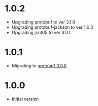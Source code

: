 
# 1.0.2

* Upgrading protobuf to ver 3.1.0
* Upgrading protobuf-jackson to ver 1.0.3
* Upgrading jsr305 to ver 3.0.1

# 1.0.1

* Migrating to [protobuf 3.0.0](http://mvnrepository.com/artifact/com.google.protobuf/protobuf-java)

# 1.0.0

* Initial version

